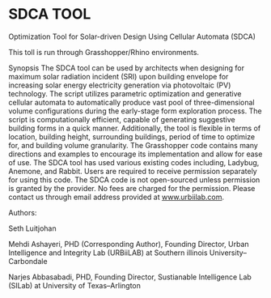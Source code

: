 # SDCA TOOL

Optimization Tool for Solar-driven Design Using Cellular Automata (SDCA)

This toll is run through Grasshopper/Rhino environments.

Synopsis
The SDCA tool can be used by architects when designing for maximum solar radiation incident (SRI) upon building envelope for increasing solar energy electricity generation via photovoltaic (PV) technology. The script utilizes parametric optimization and generative cellular automata to automatically produce vast pool of three-dimensional volume configurations during the early-stage form exploration process. The script is computationally efficient, capable of generating suggestive building forms in a quick manner. Additionally, the tool is flexible in terms of location, building height, surrounding buildings, period of time to optimize for, and building volume granularity. The Grasshopper code contains many directions and examples to encourage its implementation and allow for ease of use. The SDCA tool has used various existing codes including, Ladybug, Anemone, and Rabbit. Users are required to receive permission separately for using this code. The SDCA code is not open-sourced unless permission is granted by the provider. No fees are charged for the permission. Please contact us through email address provided at www.urbiilab.com.


Authors:

Seth Luitjohan

Mehdi Ashayeri, PHD (Corresponding Author), Founding Director, Urban Intelligence and Integrity Lab (URBiiLAB) at Southern illinois University–Carbondale

Narjes Abbasabadi, PHD, Founding Director, Sustianable Intelligence Lab (SILab) at University of Texas–Arlington
